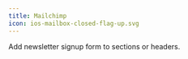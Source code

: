 ```yaml
---
title: Mailchimp
icon: ios-mailbox-closed-flag-up.svg
---
```


Add newsletter signup form to sections or headers.
